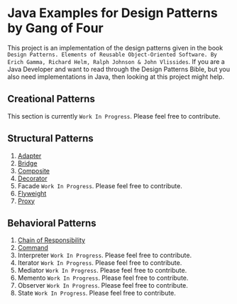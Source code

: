 # Java Examples for Design Patterns by Gang of Four
This project is an implementation of the design patterns
given in the book `Design Patterns. Elements of Reusable Object-Oriented Software. By Erich Gamma, Richard Helm, Ralph Johnson & John Vlissides`.
If you are a Java Developer and want to read through the Design Patterns Bible, but you also need implementations in Java, then looking at this project might help.


## Creational Patterns
This section is currently `Work In Progress`. Please feel free to contribute.

## Structural Patterns
1. [Adapter](https://github.com/rmagon/gof-patterns/tree/master/src/com/github/rmagon/structuralpatterns/adapter)
2. [Bridge](https://github.com/rmagon/gof-patterns/tree/master/src/com/github/rmagon/structuralpatterns/bridge)
3. [Composite](https://github.com/rmagon/gof-patterns/tree/master/src/com/github/rmagon/structuralpatterns/composite)
4. [Decorator](https://github.com/rmagon/gof-patterns/tree/master/src/com/github/rmagon/structuralpatterns/decorator)
5. Facade `Work In Progress`. Please feel free to contribute.
6. [Flyweight](https://github.com/rmagon/gof-patterns/tree/master/src/com/github/rmagon/structuralpatterns/flyweight)
7. [Proxy](https://github.com/rmagon/gof-patterns/tree/master/src/com/github/rmagon/structuralpatterns/proxy)

## Behavioral Patterns
1. [Chain of Responsibility](https://github.com/rmagon/gof-patterns/tree/master/src/com/github/rmagon/behavioralpatterns/chainofresponsibility)
2. [Command](https://github.com/rmagon/gof-patterns/tree/master/src/com/github/rmagon/behavioralpatterns/command)
3. Interpreter `Work In Progress`. Please feel free to contribute.
4. Iterator `Work In Progress`. Please feel free to contribute.
5. Mediator `Work In Progress`. Please feel free to contribute.
6. Memento `Work In Progress`. Please feel free to contribute.
7. Observer `Work In Progress`. Please feel free to contribute.
8. State `Work In Progress`. Please feel free to contribute.